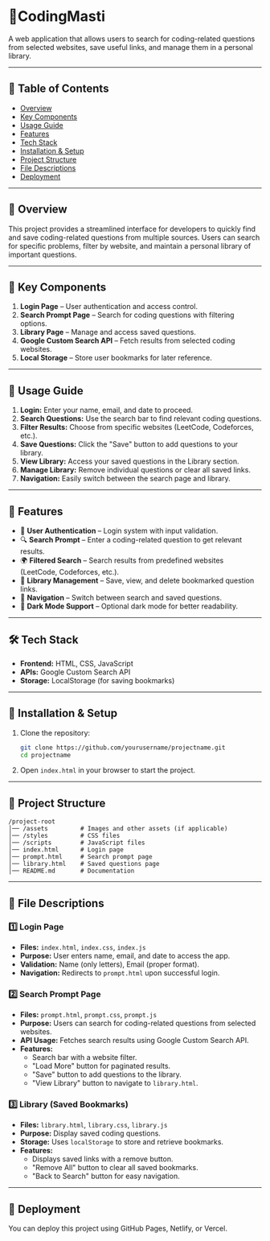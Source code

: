 # 🚀CodingMasti

A web application that allows users to search for coding-related questions from selected websites, save useful links, and manage them in a personal library.

---

## 📖 Table of Contents

- [Overview](#overview)
- [Key Components](#key-components)
- [Usage Guide](#usage-guide)
- [Features](#features)
- [Tech Stack](#tech-stack)
- [Installation & Setup](#installation--setup)
- [Project Structure](#project-structure)
- [File Descriptions](#file-descriptions)
- [Deployment](#deployment)

---

## 📝 Overview

This project provides a streamlined interface for developers to quickly find and save coding-related questions from multiple sources. Users can search for specific problems, filter by website, and maintain a personal library of important questions.

---

## 🔑 Key Components

1. **Login Page** – User authentication and access control.
2. **Search Prompt Page** – Search for coding questions with filtering options.
3. **Library Page** – Manage and access saved questions.
4. **Google Custom Search API** – Fetch results from selected coding websites.
5. **Local Storage** – Store user bookmarks for later reference.

---

## 📖 Usage Guide

1. **Login:** Enter your name, email, and date to proceed.
2. **Search Questions:** Use the search bar to find relevant coding questions.
3. **Filter Results:** Choose from specific websites (LeetCode, Codeforces, etc.).
4. **Save Questions:** Click the "Save" button to add questions to your library.
5. **View Library:** Access your saved questions in the Library section.
6. **Manage Library:** Remove individual questions or clear all saved links.
7. **Navigation:** Easily switch between the search page and library.

---

## 📌 Features

- 🔐 **User Authentication** – Login system with input validation.
- 🔍 **Search Prompt** – Enter a coding-related question to get relevant results.
- 🌍 **Filtered Search** – Search results from predefined websites (LeetCode, Codeforces, etc.).
- 📂 **Library Management** – Save, view, and delete bookmarked question links.
- 🔄 **Navigation** – Switch between search and saved questions.
- 🌙 **Dark Mode Support** – Optional dark mode for better readability.

---

## 🛠️ Tech Stack

- **Frontend:** HTML, CSS, JavaScript
- **APIs:** Google Custom Search API
- **Storage:** LocalStorage (for saving bookmarks)

---

## 🚀 Installation & Setup

1. Clone the repository:  
   ```bash
   git clone https://github.com/yourusername/projectname.git
   cd projectname
   ```

2. Open `index.html` in your browser to start the project.

---

## 📂 Project Structure

```
/project-root
│── /assets         # Images and other assets (if applicable)
│── /styles         # CSS files
│── /scripts        # JavaScript files
│── index.html      # Login page
│── prompt.html     # Search prompt page
│── library.html    # Saved questions page
│── README.md       # Documentation
```

---

## 📜 File Descriptions

### 1️⃣ **Login Page**
- **Files:** `index.html`, `index.css`, `index.js`
- **Purpose:** User enters name, email, and date to access the app.
- **Validation:** Name (only letters), Email (proper format).
- **Navigation:** Redirects to `prompt.html` upon successful login.

### 2️⃣ **Search Prompt Page**
- **Files:** `prompt.html`, `prompt.css`, `prompt.js`
- **Purpose:** Users can search for coding-related questions from selected websites.
- **API Usage:** Fetches search results using Google Custom Search API.
- **Features:**
  - Search bar with a website filter.
  - "Load More" button for paginated results.
  - "Save" button to add questions to the library.
  - "View Library" button to navigate to `library.html`.

### 3️⃣ **Library (Saved Bookmarks)**
- **Files:** `library.html`, `library.css`, `library.js`
- **Purpose:** Display saved coding questions.
- **Storage:** Uses `localStorage` to store and retrieve bookmarks.
- **Features:**
  - Displays saved links with a remove button.
  - "Remove All" button to clear all saved bookmarks.
  - "Back to Search" button for easy navigation.

---

## 🔗 Deployment

You can deploy this project using GitHub Pages, Netlify, or Vercel.


